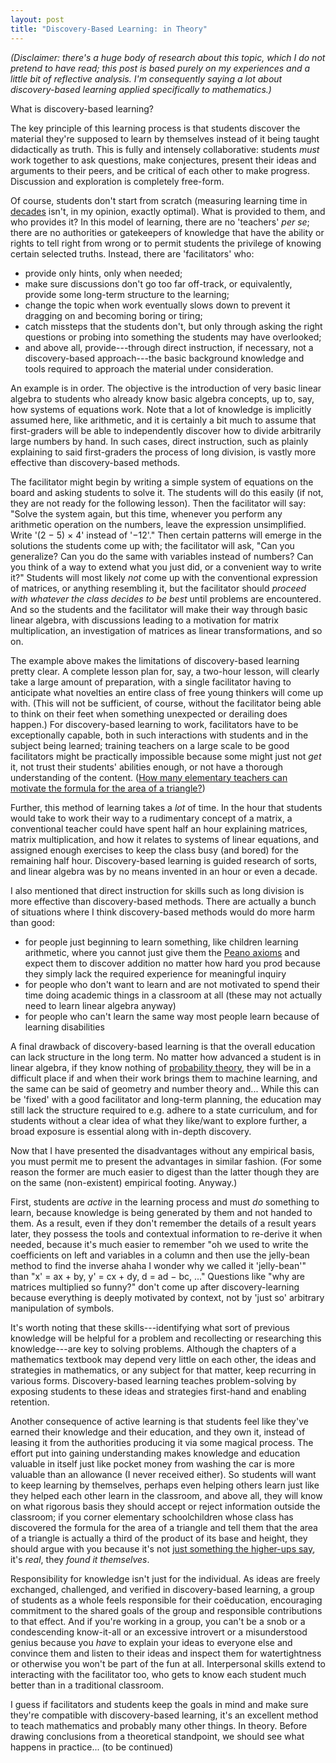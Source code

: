 ```yaml
---
layout: post
title: "Discovery-Based Learning: in Theory"
---
```


*(Disclaimer: there's a huge body of research about this topic, which I do not
pretend to have read; this post is based purely on my experiences and a little
bit of reflective analysis. I'm consequently saying a lot about discovery-based
learning applied specifically to mathematics.)*

What is discovery-based learning?

The key principle of this learning process is that students discover
the material they're supposed to learn by themselves instead of it being
taught didactically as truth. This is fully and intensely collaborative:
students *must* work together to ask questions, make conjectures, present their
ideas and arguments to their peers, and be critical of each other to make
progress. Discussion and exploration is completely free-form.

Of course, students don't start from scratch (measuring learning time in
[decades][1] isn't, in my opinion, exactly optimal). What is provided to them,
and who provides it? In this model of learning, there are no 'teachers' *per
se*; there are no authorities or gatekeepers of knowledge that have the ability
or rights to tell right from wrong or to permit students the privilege of
knowing certain selected truths. Instead, there are 'facilitators' who:
 - provide only hints, only when needed;
 - make sure discussions don't go too far off-track, or equivalently, provide
   some long-term structure to the learning;
 - change the topic when work eventually slows down to prevent it dragging on
   and becoming boring or tiring;
 - catch missteps that the students don't, but only through asking the right
   questions or probing into something the students may have overlooked;
 - and above all, provide---through direct instruction, if necessary, not a
   discovery-based approach---the basic background knowledge and tools required
   to approach the material under consideration.

An example is in order. The objective is the introduction of very basic linear
algebra to students who already know basic algebra concepts, up to, say, how
systems of equations work. Note that a lot of knowledge is implicitly assumed
here, like arithmetic, and it is certainly a bit much to assume that
first-graders will be able to independently discover how to divide arbitrarily
large numbers by hand. In such cases, direct instruction, such as plainly
explaining to said first-graders the process of long division, is vastly more
effective than discovery-based methods.

The facilitator might begin by writing a simple system of equations on the
board and asking students to solve it. The students will do this easily (if not,
they are not ready for the following lesson). Then the facilitator will say:
"Solve the system again, but this time, whenever you perform any arithmetic
operation on the numbers, leave the expression unsimplified. Write '(2 − 5) × 4'
instead of '−12'." Then certain patterns will emerge in the solutions the
students come up with; the facilitator will ask, "Can you generalize? Can you do
the same with variables instead of numbers? Can you think of a way to extend
what you just did, or a convenient way to write it?" Students will most likely
*not* come up with the conventional expression of matrices, or anything
resembling it, but the facilitator should *proceed with whatever the class
decides to be best* until problems are encountered. And so the students and the
facilitator will make their way through basic linear algebra, with discussions
leading to a motivation for matrix multiplication, an investigation of matrices
as linear transformations, and so on.

The example above makes the limitations of discovery-based learning pretty
clear. A complete lesson plan for, say, a two-hour lesson, will clearly take a
large amount of preparation, with a single facilitator having to anticipate what
novelties an entire class of free young thinkers will come up with. (This will
not be sufficient, of course, without the facilitator being able to think on
their feet when something unexpected or derailing does happen.) For
discovery-based learning to work, facilitators have to be exceptionally
capable, both in such interactions with students and in the subject being
learned; training teachers on a large scale to be good facilitators might be
practically impossible because some might just not *get* it, not trust their
students' abilities enough, or not have a thorough understanding of the content.
([How many elementary teachers can motivate the formula for the area of a triangle?][3])

Further, this method of learning takes a *lot* of time. In the hour that
students would take to work their way to a rudimentary concept of a matrix, a
conventional teacher could have spent half an hour explaining matrices, matrix
multiplication, and how it relates to systems of linear equations, and assigned
enough exercises to keep the class busy (and bored) for the remaining half hour.
Discovery-based learning is guided research of sorts, and linear algebra was by
no means invented in an hour or even a decade.

I also mentioned that direct instruction for skills such as long division is
more effective than discovery-based methods. There are actually a bunch of
situations where I think discovery-based methods would do more harm than good:
 - for people just beginning to learn something, like children learning
   arithmetic, where you cannot just give them the [Peano axioms][4] and expect
   them to discover addition no matter how hard you prod because they simply
   lack the required experience for meaningful inquiry
 - for people who don't want to learn and are not motivated to spend their time
   doing academic things in a classroom at all (these may not actually need to
   learn linear algebra anyway)
 - for people who can't learn the same way most people learn because of learning
   disabilities

A final drawback of discovery-based learning is that the overall education can
lack structure in the long term. No matter how advanced a student is in linear
algebra, if they know nothing of [probability theory][5], they will be in a
difficult place if and when their work brings them to machine learning, and the
same can be said of geometry and number theory and... While this can be 'fixed'
with a good facilitator and long-term planning, the education may still lack the
structure required to e.g. adhere to a state curriculum, and for students
without a clear idea of what they like/want to explore further, a broad exposure
is essential along with in-depth discovery.

Now that I have presented the disadvantages without any empirical basis, you
must permit me to present the advantages in similar fashion. (For some reason
the former are much easier to digest than the latter though they are on the
same (non-existent) empirical footing. Anyway.)

First, students are *active* in the learning process and must *do* something to
learn, because knowledge is being generated by them and not handed to them. As a
result, even if they don't remember the details of a result years later, they
possess the tools and contextual information to re-derive it when needed,
because it's much easier to remember "oh we used to write the coefficients on
left and variables in a column and then use the jelly-bean method to find the
inverse ahaha I wonder why we called it 'jelly-bean'" than "x' = ax + by,
y' = cx + dy, d = ad − bc, ..." Questions like "why are matrices multiplied so
funny?" don't come up after discovery-learning because everything is deeply
motivated by context, not by 'just so' arbitrary manipulation of symbols.

It's worth noting that these skills---identifying what sort of previous
knowledge will be helpful for a problem and recollecting or researching this
knowledge---are key to solving problems. Although the chapters of a mathematics
textbook may depend very little on each other, the ideas and strategies in
mathematics, or any subject for that matter, keep recurring in various forms.
Discovery-based learning teaches problem-solving by exposing students to these
ideas and strategies first-hand and enabling retention.

Another consequence of active learning is that students feel like they've earned
their knowledge and their education, and they own it, instead of leasing it from
the authorities producing it via some magical process. The effort put into
gaining understanding makes knowledge and education valuable in itself just like
pocket money from washing the car is more valuable than an allowance (I never
received either). So students will want to keep learning by themselves, perhaps
even helping others learn just like they helped each other learn in the
classroom, and above all, they will know on what rigorous basis they should
accept or reject information outside the classroom; if you corner elementary
schoolchildren whose class has discovered the formula for the area of a triangle
and tell them that the area of a triangle is actually a third of the product of
its base and height, they should argue with you because it's not
[just something the higher-ups say][2], it's *real*, they *found it themselves*.

Responsibility for knowledge isn't just for the individual. As ideas are freely
exchanged, challenged, and verified in discovery-based learning, a group of
students as a whole feels responsible for their coëducation, encouraging
commitment to the shared goals of the group and responsible contributions to
that effect. And if you're working in a group, you can't be a snob or a
condescending know-it-all or an excessive introvert or a misunderstood genius
because you *have* to explain your ideas to everyone else and convince them and
listen to their ideas and inspect them for watertightness or otherwise you won't
be part of the fun at all. Interpersonal skills extend to interacting with the
facilitator too, who gets to know each student much better than in a traditional
classroom.

I guess if facilitators and students keep the goals in mind and make sure
they're compatible with discovery-based learning, it's an excellent method to
teach mathematics and probably many other things. In theory. Before drawing
conclusions from a theoretical standpoint, we should see what happens in
practice... (to be continued)

 [1]: https://en.wikipedia.org/wiki/Linear_algebra#From_the_study_of_determinants_and_matrices_to_modern_linear_algebra
 [2]: https://en.wikipedia.org/wiki/2_%2B_2_%3D_5
 [3]: https://www.maa.org/sites/default/files/pdf/devlin/LockhartsLament.pdf
 [4]: https://en.wikipedia.org/wiki/Peano_axioms#Formulation
 [5]: https://en.wikipedia.org/wiki/Probability_theory
